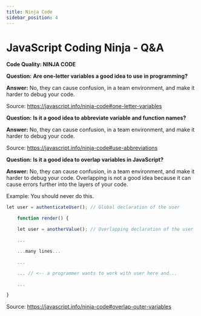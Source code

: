 ```yaml
---
title: Ninja Code
sidebar_position: 4
---
```


# JavaScript Coding Ninja - Q&A

**Code Quality: NINJA CODE**

**Question:** **Are one-letter variables a good idea to use in programming?**

**Answer:** No, they can cause confusion, in a team environment, and make it harder to debug your code.

Source: <https://javascript.info/ninja-code#one-letter-variables>

**Question:** **Is it a good idea to abbreviate variable and function names?**

**Answer:** No, they can cause confusion, in a team environment, and make it harder to debug your code.

Source: <https://javascript.info/ninja-code#use-abbreviations>

**Question:** **Is it a good idea to overlap variables in JavaScript?**

**Answer:** No, they can cause confusion, in a team environment, and make it harder to debug your code. Overlapping is not a good idea because it can cause errors further into the layers of your code.

Example: You should never do this.

```js
let user = authenticateUser(); // Global declaration of the user

    function render() {

    let user = anotherValue(); // Overlapping declaration of the user

    ...

    ...many lines...

    ...

    ... // <-- a programmer wants to work with user here and...

    ...

}
```

Source: <https://javascript.info/ninja-code#overlap-outer-variables>
